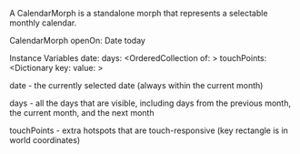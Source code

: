 A CalendarMorph is a standalone morph that represents a selectable monthly calendar.CalendarMorph openOn: Date todayInstance Variables	date:		<Date>	days:		<OrderedCollection of: <CalendarChooserDay>>	touchPoints:	<Dictionary key: <Rectangle> value: <Symbol>>date	- the currently selected date (always within the current month)days	- all the days that are visible, including days from the previous month, the current month, and the next monthtouchPoints	- extra hotspots that are touch-responsive (key rectangle is in world coordinates)